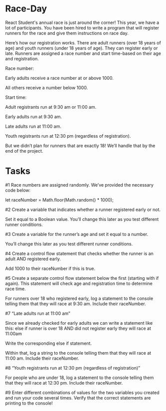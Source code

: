 # Race-Day
React Student's annual race is just around the corner! This year, we have a lot of participants. You have been hired to write a program that will register runners for the race and give them instructions on race day.

Here’s how our registration works. There are adult runners (over 18 years of age) and youth runners (under 18 years of age). They can register early or late. Runners are assigned a race number and start time-based on their age and registration.

Race number:

Early adults receive a race number at or above 1000.

All others receive a number below 1000.

Start time:

Adult registrants run at 9:30 am or 11:00 am.

Early adults run at 9:30 am.

Late adults run at 11:00 am.

Youth registrants run at 12:30 pm (regardless of registration).

But we didn’t plan for runners that are exactly 18! We’ll handle that by the end of the project.

# Tasks

#1 Race numbers are assigned randomly. We’ve provided the necessary code below:

let raceNumber = Math.floor(Math.random() * 1000);

#2 Create a variable that indicates whether a runner registered early or not.

Set it equal to a Boolean value. You’ll change this later as you test different runner conditions.

#3 Create a variable for the runner’s age and set it equal to a number.

You’ll change this later as you test different runner conditions.

#4 Create a control flow statement that checks whether the runner is an adult AND registered early.

Add 1000 to their raceNumber if this is true.

#5 Create a separate control flow statement below the first (starting with if again). This statement will check age and registration time to determine race time.

For runners over 18 who registered early, log a statement to the console telling them that they will race at 9:30 am. Include their raceNumber.

#7 “Late adults run at 11:00 am”

Since we already checked for early adults we can write a statement like this: else if runner is over 18 AND did not register early they will race at 11:00am

Write the corresponding else if statement.

Within that, log a string to the console telling them that they will race at 11:00 am. Include their raceNumber.

#8 “Youth registrants run at 12:30 pm (regardless of registration)”

For people who are under 18, log a statement to the console telling them that they will race at 12:30 pm. Include their raceNumber.

#9 Enter different combinations of values for the two variables you created and run your code several times. Verify that the correct statements are printing to the console!
